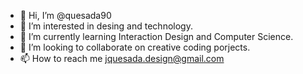 - 👋 Hi, I’m @quesada90
- 👀 I’m interested in desing and technology.
- 🌱 I’m currently learning Interaction Design and Computer Science.
- 💞️ I’m looking to collaborate on creative coding porjects.
- 📫 How to reach me jquesada.design@gmail.com

<!---
quesada90/quesada90 is a ✨ special ✨ repository because its `README.md` (this file) appears on your GitHub profile.
You can click the Preview link to take a look at your changes.
--->
